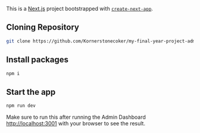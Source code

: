 This is a [Next.js](https://nextjs.org/) project bootstrapped with [`create-next-app`](https://github.com/vercel/next.js/tree/canary/packages/create-next-app).

## Cloning Repository

```bash
git clone https://github.com/Kornerstonecoker/my-final-year-project-admin.git
```

## Install packages

```bash
npm i
```

## Start the app


```bash
npm run dev
```



Make sure to run this after running the Admin Dashboard [http://localhost:3001](http://localhost:3001) with your browser to see the result.


